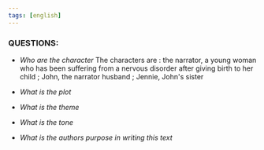 ```yaml
---
tags: [english]
---
```



### **QUESTIONS:** 

- *Who are the character*
The characters are : the narrator, a young woman who has been suffering from a nervous disorder after giving birth to her child ; John, the narrator husband ; Jennie, John's sister

- *What is the plot* 


- *What is the theme* 


- *What is the tone* 


- *What is the authors purpose in writing this text*

